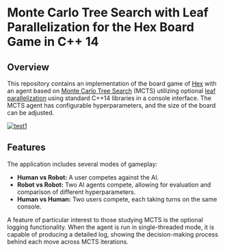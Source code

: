 # Monte Carlo Tree Search with Leaf Parallelization for the Hex Board Game in C++ 14

## Overview
This repository contains an implementation of the board game of [Hex](https://en.wikipedia.org/wiki/Hex_(board_game)) with an agent based on [Monte Carlo Tree Search](https://en.wikipedia.org/wiki/Monte_Carlo_tree_search) (MCTS) utilizing optional [leaf parallelization](https://en.wikipedia.org/wiki/Monte_Carlo_tree_search#:~:text=Leaf%20parallelization) using standard C++14 libraries in a console interface. The MCTS agent has configurable hyperparameters, and the size of the board can be adjusted.

<a href="https://ibb.co/d5J7zwM"><img src="https://i.ibb.co/tJP3WTK/test1.png" alt="test1" border="0"></a>

## Features

The application includes several modes of gameplay:

- **Human vs Robot:** A user competes against the AI.
- **Robot vs Robot:** Two AI agents compete, allowing for evaluation and comparison of different hyperparameters.
- **Human vs Human:** Two users compete, each taking turns on the same console.

A feature of particular interest to those studying MCTS is the optional logging functionality. When the agent is run in single-threaded mode, it is capable of producing a detailed log, showing the decision-making process behind each move across MCTS iterations.
